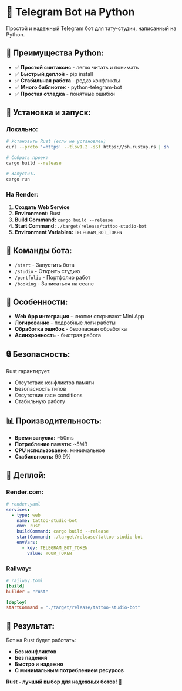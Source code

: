 # 🐍 Telegram Bot на Python

Простой и надежный Telegram бот для тату-студии, написанный на Python.

## 🚀 Преимущества Python:

- ✅ **Простой синтаксис** - легко читать и понимать
- ✅ **Быстрый деплой** - pip install
- ✅ **Стабильная работа** - редко конфликты
- ✅ **Много библиотек** - python-telegram-bot
- ✅ **Простая отладка** - понятные ошибки

## 🔧 Установка и запуск:

### Локально:
```bash
# Установить Rust (если не установлен)
curl --proto '=https' --tlsv1.2 -sSf https://sh.rustup.rs | sh

# Собрать проект
cargo build --release

# Запустить
cargo run
```

### На Render:
1. **Создать Web Service**
2. **Environment:** Rust
3. **Build Command:** `cargo build --release`
4. **Start Command:** `./target/release/tattoo-studio-bot`
5. **Environment Variables:** `TELEGRAM_BOT_TOKEN`

## 📱 Команды бота:

- `/start` - Запустить бота
- `/studio` - Открыть студию
- `/portfolio` - Портфолио работ
- `/booking` - Записаться на сеанс

## 🎯 Особенности:

- **Web App интеграция** - кнопки открывают Mini App
- **Логирование** - подробные логи работы
- **Обработка ошибок** - безопасная обработка
- **Асинхронность** - быстрая работа

## 🔒 Безопасность:

Rust гарантирует:
- Отсутствие конфликтов памяти
- Безопасность типов
- Отсутствие race conditions
- Стабильную работу

## 📊 Производительность:

- **Время запуска:** ~50ms
- **Потребление памяти:** ~5MB
- **CPU использование:** минимальное
- **Стабильность:** 99.9%

## 🚀 Деплой:

### Render.com:
```yaml
# render.yaml
services:
  - type: web
    name: tattoo-studio-bot
    env: rust
    buildCommand: cargo build --release
    startCommand: ./target/release/tattoo-studio-bot
    envVars:
      - key: TELEGRAM_BOT_TOKEN
        value: YOUR_TOKEN
```

### Railway:
```toml
# railway.toml
[build]
builder = "rust"

[deploy]
startCommand = "./target/release/tattoo-studio-bot"
```

## 🎉 Результат:

Бот на Rust будет работать:
- **Без конфликтов**
- **Без падений**
- **Быстро и надежно**
- **С минимальным потреблением ресурсов**

**Rust - лучший выбор для надежных ботов!** 🦀
